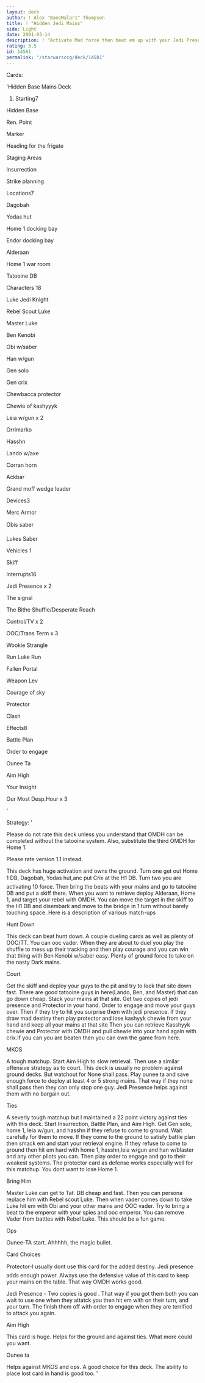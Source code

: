 ```yaml
---
layout: deck
author: ! Alex "BaneMalar1" Thompson
title: ! "Hidden Jedi Mains"
side: Light
date: 2001-03-14
description: ! "Activate Mad force then beat em up with your Jedi Presence.  Retrieve with Our Most Desperate Hour."
rating: 3.5
id: 14581
permalink: "/starwarsccg/deck/14581"
---
```

Cards: 

'Hidden Base Mains Deck		


1. Starting7							

Hidden Base				

Ren. Point				

Marker					

Heading for the frigate			

Staging Areas				

Insurrection				

Strike planning				


Locations7 				

Dagobah				

Yodas hut				

Home 1 docking bay			

Endor docking bay			

Alderaan				

Home 1 war room			

Tatooine DB				


Characters 18

Luke Jedi Knight	

Rebel Scout Luke		

Master Luke				

Ben Kenobi				

Obi w/saber				

Han w/gun				

Gen solo

Gen crix

Chewbacca protector

Chewie of kashyyyk

Leia w/gun x 2

Orrimarko

Hasshn

Lando w/axe

Corran horn

Ackbar

Grand moff wedge leader


Devices3

Merc Armor

Obis saber

Lukes Saber


Vehicles 1

Skiff


Interrupts16

Jedi Presence x 2

The signal

The Bithe Shuffle/Desperate Reach

Control/TV x 2

OOC/Trans Term x 3

Wookie Strangle

Run Luke Run

Fallen Portal

Weapon Lev

Courage of sky

Protector

Clash


Effects8

Battle Plan

Order to engage

Ounee Ta

Aim High

Your Insight

Our Most Desp.Hour x 3


'

Strategy: '

Please do not rate this deck unless you understand that OMDH can be completed without the tatooine system.  Also, substitute the third OMDH for Home 1.


Please rate version 1.1 instead.




This deck has huge activation and owns the ground.  Turn one get out Home 1 DB, Dagobah, Yodas hut,anc put Crix at the H1 DB.  Turn two you are activating 10 force.  Then bring the beats with your mains and go to tatooine DB and put a skiff there.  When you want to retrieve deploy Alderaan, Home 1, and target your rebel with OMDH.  You can move the target in the skiff to the H1 DB and disembark and move to the bridge in 1 turn without barely touching space.  Here is a description of various match-ups


Hunt Down

This deck can beat hunt down.  A couple dueling cards as well as plenty of OOC/TT.  You can ooc vader.  When they are about to duel you play the shuffle to mess up their tracking and then play courage and you can win that thing with Ben Kenobi w/saber easy.  Plenty of ground force to take on the nasty Dark mains.


Court

Get the skiff and deploy your guys to the pit and try to lock that site down fast.  There are good tatooine guys in here(Lando, Ben, and Master) that can go down cheap. Stack your mains at that site. Get two copies of jedi presence and Protector in your hand.  Order to engage and move your guys over.  Then if they try to hit you surprise them with jedi presence.  If they draw mad destiny then play protector and lose kashyyk chewie from your hand and keep all your mains at that site Then you can retrieve Kasshyyk chewie and Protector with OMDH and pull chewie into your hand again with crix.If you can you are beaten then you can own the game from here.


MKOS

A tough matchup.  Start Aim High to slow retrieval.  Then use a similar offensive strategy as to court.  This deck is usually no problem against ground decks.  But watchout for None shall pass.   Play ounee ta and save enough force to deploy at least 4 or 5 strong mains.  That way if they none shall pass then they can only stop one guy.  Jedi Presence helps against them with no bargain out.


Ties

A severly tough matchup but I maintained a 22 point victory against ties with this deck.  Start Insurrection, Battle Plan, and Aim High.  Get Gen solo, home 1, leia w/gun, and hasshn if they refuse to come to ground.  Wait carefully for them to move.  If they come to the ground to satisfy battle plan then smack em and start your retrieval engine.  If they refuse to come to ground then hit em hard with home 1, hasshn,leia w/gun and han w/blaster and any other pilots you can. Then play order to engage and go to their weakest systems. The protector card as defense works especially well for this matchup.  You dont want to lose Home 1.



Bring Him

Master Luke can get to Tat. DB cheap and fast.  Then you can persona replace him with Rebel scout Luke.  Then when vader comes down to take Luke hit em with Obi and your other mains and OOC vader.  Try to bring a beat to the emperor with your spies and ooc emperor.  You can remove Vader from battles with Rebel Luke.  This should be a fun game.


Ops

Ounee-TA start.  Ahhhhh, the magic bullet.



Card Choices

Protector-I usually dont use this card for the added destiny.  Jedi presence adds enough power.  Always use the defensive value of this card to keep your mains on the table.  That way OMDH works good.


Jedi Presence - Two copies is good . That way if you got them both you can wait to use one when they attatck you then hit em with on their turn, and your turn.  The finish them off with order to engage when they are terrified to attack you again.


Aim High

This card is huge.  Helps for the ground and against ties. What more could you want.


Ounee ta

Helps against MKOS and ops.  A good choice for this deck. The ability to place lost card in hand is good too.      '
